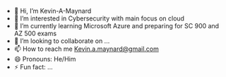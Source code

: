 - 👋 Hi, I’m Kevin-A-Maynard
- 👀 I’m interested in Cybersecurity with main focus on cloud
- 🌱 I’m currently learning Microsoft Azure and preparing for SC 900 and AZ 500 exams
- 💞️ I’m looking to collaborate on ...
- 📫 How to reach me Kevin.a.maynard@gmail.com
- 😄 Pronouns: He/Him
- ⚡ Fun fact: ...

<!---
Kevin-A-Maynard/Kevin-A-Maynard is a ✨ special ✨ repository because its `README.md` (this file) appears on your GitHub profile.
You can click the Preview link to take a look at your changes.
--->
